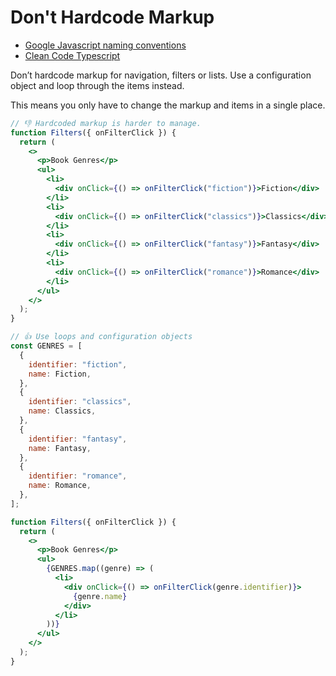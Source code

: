 # Don't Hardcode Markup

- [Google Javascript naming conventions](https://google.github.io/styleguide/jsguide.html#naming)
- [Clean Code Typescript](/2022-07-29-10-59-clean-code-typescript)

Don’t hardcode markup for navigation, filters or lists. Use a configuration object and loop through the items instead.

This means you only have to change the markup and items in a single place.

```jsx
// 👎 Hardcoded markup is harder to manage.
function Filters({ onFilterClick }) {
  return (
    <>
      <p>Book Genres</p>
      <ul>
        <li>
          <div onClick={() => onFilterClick("fiction")}>Fiction</div>
        </li>
        <li>
          <div onClick={() => onFilterClick("classics")}>Classics</div>
        </li>
        <li>
          <div onClick={() => onFilterClick("fantasy")}>Fantasy</div>
        </li>
        <li>
          <div onClick={() => onFilterClick("romance")}>Romance</div>
        </li>
      </ul>
    </>
  );
}

// 👍 Use loops and configuration objects
const GENRES = [
  {
    identifier: "fiction",
    name: Fiction,
  },
  {
    identifier: "classics",
    name: Classics,
  },
  {
    identifier: "fantasy",
    name: Fantasy,
  },
  {
    identifier: "romance",
    name: Romance,
  },
];

function Filters({ onFilterClick }) {
  return (
    <>
      <p>Book Genres</p>
      <ul>
        {GENRES.map((genre) => (
          <li>
            <div onClick={() => onFilterClick(genre.identifier)}>
              {genre.name}
            </div>
          </li>
        ))}
      </ul>
    </>
  );
}
```
